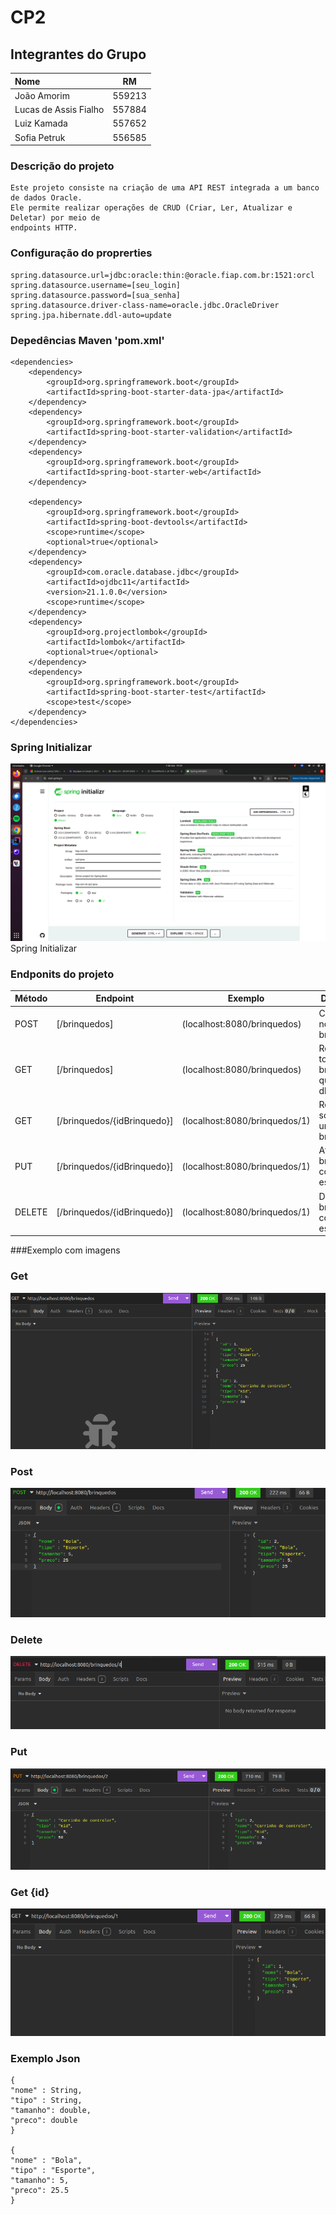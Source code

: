 # CP2

## Integrantes do Grupo

| Nome                  |   RM   |
|:----------------------|:------:|
| João Amorim           | 559213 |
| Lucas de Assis Fialho | 557884 |
| Luiz Kamada           | 557652 |
| Sofia Petruk          | 556585 |


### Descrição do projeto

    Este projeto consiste na criação de uma API REST integrada a um banco de dados Oracle. 
    Ele permite realizar operações de CRUD (Criar, Ler, Atualizar e Deletar) por meio de    
    endpoints HTTP.



### Configuração do proprerties

    spring.datasource.url=jdbc:oracle:thin:@oracle.fiap.com.br:1521:orcl
    spring.datasource.username=[seu_login]
    spring.datasource.password=[sua_senha]
    spring.datasource.driver-class-name=oracle.jdbc.OracleDriver
    spring.jpa.hibernate.ddl-auto=update

### Depedências Maven 'pom.xml'
    <dependencies>
		<dependency>
			<groupId>org.springframework.boot</groupId>
			<artifactId>spring-boot-starter-data-jpa</artifactId>
		</dependency>
		<dependency>
			<groupId>org.springframework.boot</groupId>
			<artifactId>spring-boot-starter-validation</artifactId>
		</dependency>
		<dependency>
			<groupId>org.springframework.boot</groupId>
			<artifactId>spring-boot-starter-web</artifactId>
		</dependency>

		<dependency>
			<groupId>org.springframework.boot</groupId>
			<artifactId>spring-boot-devtools</artifactId>
			<scope>runtime</scope>
			<optional>true</optional>
		</dependency>
		<dependency>
			<groupId>com.oracle.database.jdbc</groupId>
			<artifactId>ojdbc11</artifactId>
			<version>21.1.0.0</version>
			<scope>runtime</scope>
		</dependency>
		<dependency>
			<groupId>org.projectlombok</groupId>
			<artifactId>lombok</artifactId>
			<optional>true</optional>
		</dependency>
		<dependency>
			<groupId>org.springframework.boot</groupId>
			<artifactId>spring-boot-starter-test</artifactId>
			<scope>test</scope>
		</dependency>
	</dependencies>

###  Spring Initializar
![Captura de tela de 2025-05-07 19-24-25.png](src/img/Captura%20de%20tela%20de%202025-05-07%2019-24-25.png)Spring Initializar


### Endponits do projeto
| Método | Endpoint       | Exemplo                       | Descrição                   |
|--------|----------------|-------------------------------|-----------------------------|
| POST   | [/brinquedos]  | (localhost:8080/brinquedos)   | Cria um novo brinquedo      |
| GET    | [/brinquedos]| (localhost:8080/brinquedos)   | Retorna todos os brinquedos que tem no db |
| GET    | [/brinquedos/{idBrinquedo}]| (localhost:8080/brinquedos/1) | Retorna somente um brinquedo|
| PUT    | [/brinquedos/{idBrinquedo}]| (localhost:8080/brinquedos/1) | Atualiza o brinquedo com id especifico |
| DELETE | [/brinquedos/{idBrinquedo}]| (localhost:8080/brinquedos/1) | Delete o brinquedo com o id especifico |


###Exemplo com imagens

### Get
![Captura de tela de 2025-05-09 20-23-52.png](src/img/Captura%20de%20tela%20de%202025-05-09%2020-23-52.png)

### Post
![Captura de tela de 2025-05-09 20-24-08.png](src/img/Captura%20de%20tela%20de%202025-05-09%2020-24-08.png)

### Delete
![Captura de tela de 2025-05-09 20-24-24.png](src/img/Captura%20de%20tela%20de%202025-05-09%2020-24-24.png)

### Put
![Captura de tela de 2025-05-09 20-24-39.png](src/img/Captura%20de%20tela%20de%202025-05-09%2020-24-39.png)

### Get {id}
![Captura de tela de 2025-05-09 20-26-18.png](src/img/Captura%20de%20tela%20de%202025-05-09%2020-26-18.png)


### Exemplo Json

    {
	"nome" : String,
	"tipo" : String,
	"tamanho": double,
	"preco": double
    }

    {
	"nome" : "Bola",
	"tipo" : "Esporte",
	"tamanho": 5,
	"preco": 25.5
    }
